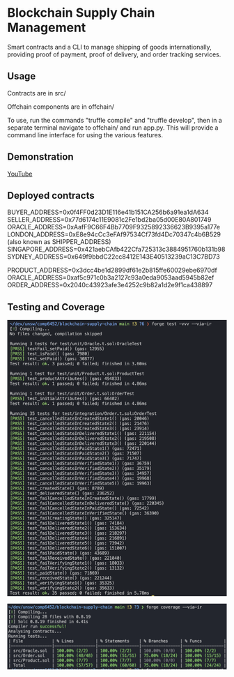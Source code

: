 # Blockchain Supply Chain Management
Smart contracts and a CLI to manage shipping of goods internationally, providing proof of payment, proof of delivery, and order tracking services.

## Usage
Contracts are in src/

Offchain components are in offchain/

To use, run the commands "truffle compile" and "truffle develop", then in a separate terminal navigate to offchain/ and run app.py. This will provide a command line interface for using the various features.

## Demonstration
[YouTube](https://www.youtube.com/watch?v=PrK1-6fld6M)

## Deployed contracts
BUYER_ADDRESS=0x0f4FF0d23D1E116e41b151CA256b6a91ea1dA634
SELLER_ADDRESS=0x77d6174c11E9081c2Fe1bd2ba05d00E80A801749
ORACLE_ADDRESS=0xAafF9C66F4Bb7709F9325892336623B9395a177e
LONDON_ADDRESS=0xE8e94cCc3eFAf97534Cf73fd4Dc70347c4b6B529 (also known as SHIPPER_ADDRESS)
SINGAPORE_ADDRESS=0x421aebCAfb422Cfa725313c3884951760b131b98
SYDNEY_ADDRESS=0x649f9bbdC22cc8412E143E40513239aC13C7BD73

PRODUCT_ADDRESS=0x3dcc4be1d2899df61e2b815ffe60029ebe6970df
ORACLE_ADDRESS=0xaf5c971c0b3a2127c93a0eda9053aad5945b82ef
ORDER_ADDRESS=0x2040c43923afe3e4252c9b82a1d2e9f1ca438897

## Testing and Coverage
![Alt text](pics/image-2.png)


![Alt text](pics/image-1.png)
